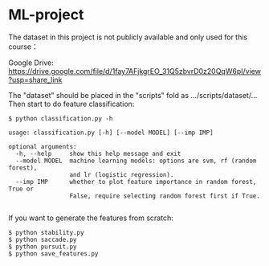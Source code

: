 # ML-project

The dataset in this project is not publicly available and only used for this course：

Google Drive: https://drive.google.com/file/d/1fay7AFjkgrEO_31Q5zbvrD0z20QqW6pI/view?usp=share_link

The "dataset" should be placed in the "scripts" fold as .../scripts/dataset/...
Then start to do feature classification:
```
$ python classification.py -h

usage: classification.py [-h] [--model MODEL] [--imp IMP]

optional arguments:
  -h, --help     show this help message and exit
  --model MODEL  machine learning models: options are svm, rf (random forest),
                 and lr (logistic regression).
  --imp IMP      whether to plot feature importance in random forest, True or
                 False, require selecting random forest first if True.
                 
```
If you want to generate the features from scratch:
```
$ python stability.py
$ python saccade.py
$ python pursuit.py
$ python save_features.py
```
